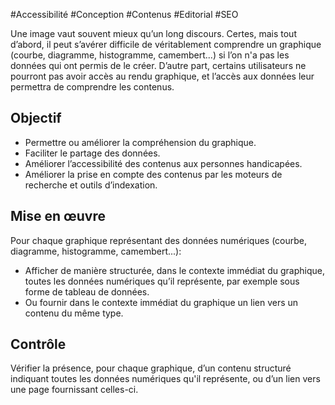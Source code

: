 
#Accessibilité #Conception #Contenus #Editorial #SEO

Une image vaut souvent mieux qu’un long discours. Certes, mais tout d’abord, il peut s’avérer difficile de véritablement comprendre un graphique (courbe, diagramme, histogramme, camembert...) si l’on n'a pas les données qui ont permis de le créer. D’autre part, certains utilisateurs ne pourront pas avoir accès au rendu graphique, et l’accès aux données leur permettra de comprendre les contenus.

Objectif
--------

*   Permettre ou améliorer la compréhension du graphique.
*   Faciliter le partage des données.
*   Améliorer l’accessibilité des contenus aux personnes handicapées.
*   Améliorer la prise en compte des contenus par les moteurs de recherche et outils d’indexation.

Mise en œuvre
-------------

Pour chaque graphique représentant des données numériques (courbe, diagramme, histogramme, camembert...):

*   Afficher de manière structurée, dans le contexte immédiat du graphique, toutes les données numériques qu’il représente, par exemple sous forme de tableau de données.
*   Ou fournir dans le contexte immédiat du graphique un lien vers un contenu du même type.

Contrôle
--------

Vérifier la présence, pour chaque graphique, d’un contenu structuré indiquant toutes les données numériques qu'il représente, ou d’un lien vers une page fournissant celles-ci.
